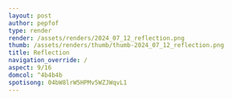```yaml
---
layout: post
author: pepfof
type: render
render: /assets/renders/2024_07_12_reflection.png
thumb: /assets/renders/thumb/thumb-2024_07_12_reflection.png
title: Reflection
navigation_override: /
aspect: 9/16
domcol: ^4b4b4b
spotisong: 04bW8lrW5HPMv5WZJWqvL1
---
```


<!--USER BEGIN 1-->

<!--USER END 1-->

<!--more-->
<!--USER BEGIN 2-->

<!--USER END 2-->

